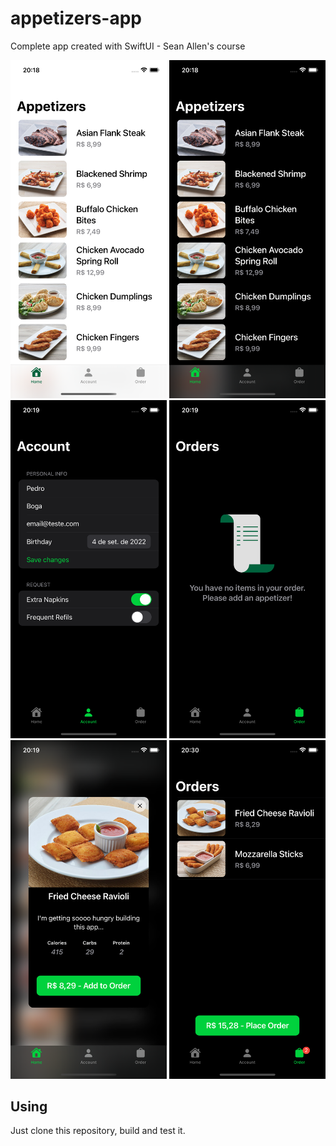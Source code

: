 # appetizers-app
Complete app created with SwiftUI - Sean Allen's course

<p float="left">
<img src="Appetizers/Screenshots/image1.png" width="250">
<img src="Appetizers/Screenshots/image2.png" width="250">
<img src="Appetizers/Screenshots/image3.png" width="250">
<img src="Appetizers/Screenshots/image4.png" width="250">
<img src="Appetizers/Screenshots/image5.png" width="250">
<img src="Appetizers/Screenshots/image6.png" width="250">
</p>

## Using
Just clone this repository, build and test it.
